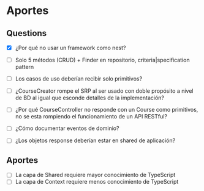 # Aportes

## Questions

- [x] ¿Por qué no usar un framework como nest?
- [ ] Solo 5 métodos (CRUD) + Finder en repositorio, criteria|specification pattern
- [ ] Los casos de uso deberían recibir solo primitivos?
- [ ] ¿CourseCreator rompe el SRP al ser usado con doble propósito a nivel de BD al igual que esconde detalles de la implementación?
- [ ] ¿Por qué CourseController no responde con un Course como primitivos, no se esta rompiendo el funcionamiento de un API RESTful? 

- [ ] ¿Cómo documentar eventos de dominio?

- [ ] ¿Los objetos response deberían estar en shared de aplicación?

## Aportes

- [ ] La capa de Shared requiere mayor conocimiento de TypeScript
- [ ] La capa de Context requiere menos conocimiento de TypeScript
